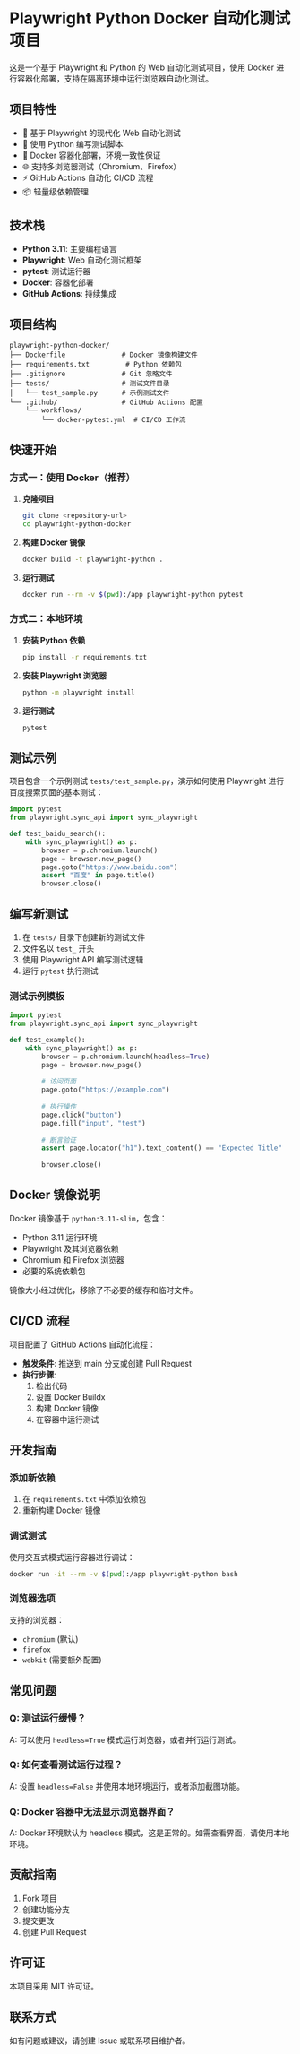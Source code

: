 # Playwright Python Docker 自动化测试项目

这是一个基于 Playwright 和 Python 的 Web 自动化测试项目，使用 Docker 进行容器化部署，支持在隔离环境中运行浏览器自动化测试。

## 项目特性

- 🚀 基于 Playwright 的现代化 Web 自动化测试
- 🐍 使用 Python 编写测试脚本
- 🐳 Docker 容器化部署，环境一致性保证
- 🌐 支持多浏览器测试（Chromium、Firefox）
- ⚡ GitHub Actions 自动化 CI/CD 流程
- 📦 轻量级依赖管理

## 技术栈

- **Python 3.11**: 主要编程语言
- **Playwright**: Web 自动化测试框架
- **pytest**: 测试运行器
- **Docker**: 容器化部署
- **GitHub Actions**: 持续集成

## 项目结构

```
playwright-python-docker/
├── Dockerfile              # Docker 镜像构建文件
├── requirements.txt         # Python 依赖包
├── .gitignore              # Git 忽略文件
├── tests/                  # 测试文件目录
│   └── test_sample.py      # 示例测试文件
└── .github/                # GitHub Actions 配置
    └── workflows/
        └── docker-pytest.yml  # CI/CD 工作流
```

## 快速开始

### 方式一：使用 Docker（推荐）

1. **克隆项目**
   ```bash
   git clone <repository-url>
   cd playwright-python-docker
   ```

2. **构建 Docker 镜像**
   ```bash
   docker build -t playwright-python .
   ```

3. **运行测试**
   ```bash
   docker run --rm -v $(pwd):/app playwright-python pytest
   ```

### 方式二：本地环境

1. **安装 Python 依赖**
   ```bash
   pip install -r requirements.txt
   ```

2. **安装 Playwright 浏览器**
   ```bash
   python -m playwright install
   ```

3. **运行测试**
   ```bash
   pytest
   ```

## 测试示例

项目包含一个示例测试 `tests/test_sample.py`，演示如何使用 Playwright 进行百度搜索页面的基本测试：

```python
import pytest
from playwright.sync_api import sync_playwright

def test_baidu_search():
    with sync_playwright() as p:
        browser = p.chromium.launch()
        page = browser.new_page()
        page.goto("https://www.baidu.com")
        assert "百度" in page.title()
        browser.close()
```

## 编写新测试

1. 在 `tests/` 目录下创建新的测试文件
2. 文件名以 `test_` 开头
3. 使用 Playwright API 编写测试逻辑
4. 运行 `pytest` 执行测试

### 测试示例模板

```python
import pytest
from playwright.sync_api import sync_playwright

def test_example():
    with sync_playwright() as p:
        browser = p.chromium.launch(headless=True)
        page = browser.new_page()
        
        # 访问页面
        page.goto("https://example.com")
        
        # 执行操作
        page.click("button")
        page.fill("input", "test")
        
        # 断言验证
        assert page.locator("h1").text_content() == "Expected Title"
        
        browser.close()
```

## Docker 镜像说明

Docker 镜像基于 `python:3.11-slim`，包含：

- Python 3.11 运行环境
- Playwright 及其浏览器依赖
- Chromium 和 Firefox 浏览器
- 必要的系统依赖包

镜像大小经过优化，移除了不必要的缓存和临时文件。

## CI/CD 流程

项目配置了 GitHub Actions 自动化流程：

- **触发条件**: 推送到 main 分支或创建 Pull Request
- **执行步骤**:
  1. 检出代码
  2. 设置 Docker Buildx
  3. 构建 Docker 镜像
  4. 在容器中运行测试

## 开发指南

### 添加新依赖

1. 在 `requirements.txt` 中添加依赖包
2. 重新构建 Docker 镜像

### 调试测试

使用交互式模式运行容器进行调试：

```bash
docker run -it --rm -v $(pwd):/app playwright-python bash
```

### 浏览器选项

支持的浏览器：
- `chromium` (默认)
- `firefox`
- `webkit` (需要额外配置)

## 常见问题

### Q: 测试运行缓慢？
A: 可以使用 `headless=True` 模式运行浏览器，或者并行运行测试。

### Q: 如何查看测试运行过程？
A: 设置 `headless=False` 并使用本地环境运行，或者添加截图功能。

### Q: Docker 容器中无法显示浏览器界面？
A: Docker 环境默认为 headless 模式，这是正常的。如需查看界面，请使用本地环境。

## 贡献指南

1. Fork 项目
2. 创建功能分支
3. 提交更改
4. 创建 Pull Request

## 许可证

本项目采用 MIT 许可证。

## 联系方式

如有问题或建议，请创建 Issue 或联系项目维护者。 
